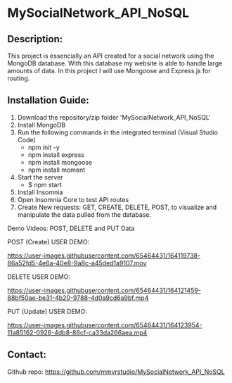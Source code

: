 # MySocialNetwork_API_NoSQL

## Description:
This project is essencially an API created for a social network using the MongoDB database. With this database my website is able to handle large amounts of data. In this project I will use Mongoose and Express.js for routing.

## Installation Guide: 
1. Download the repository/zip folder 'MySocialNetwork_API_NoSQL'
2. Install MongoDB
3. Run the following commands in the integrated terminal (Visual Studio Code)
    - npm init -y
    - npm install express
    - npm install mongoose
    - npm install moment
4. Start the server
    - $ npm start
5. Install Insomnia
6. Open Insomnia Core to test API routes
7. Create New requests: GET, CREATE, DELETE, POST, to visualize and manipulate the data pulled from the database.


Demo Videos: POST, DELETE and PUT Data


POST (Create) USER DEMO:

https://user-images.githubusercontent.com/65464431/164119738-86a52fd5-4e6a-40e8-9a8c-a45ded1a9107.mov


DELETE USER DEMO:

https://user-images.githubusercontent.com/65464431/164121459-88bf50ae-be31-4b20-9788-4d0a9cd6a9bf.mp4


PUT (Update) USER DEMO:


https://user-images.githubusercontent.com/65464431/164123954-11a85162-0926-4db8-86cf-ca33da266aea.mp4










## Contact:
 Github repo: https://github.com/mmvrstudio/MySocialNetwork_API_NoSQL



